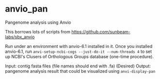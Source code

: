 # anvio_pan
Pangenome analysis using Anvio

This borrows lots of scripts from https://github.com/sunbeam-labs/sbx_anvio

Run under an environment with anvio-6.1 installed in it. Once you installed anvio-6.1, run `anvi-setup-ncbi-cogs --just-do-it --num-threads 4` to set up NCBI's Clusers of Orthologous Groups database (one-time procedure). 

Input: contig fasta files (file names should end with .fa)
(Desired) Output: pangenome analysis result that could be visualized using `anvi-display-pan`

